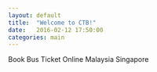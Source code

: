 ```yaml
---
layout: default
title:  "Welcome to CTB!"
date:   2016-02-12 17:50:00
categories: main
---
```


Book Bus Ticket Online Malaysia Singapore